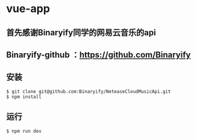 # vue-app

## 首先感谢Binaryify同学的网易云音乐的api
## Binaryify-github ：https://github.com/Binaryify

## 安装

```shell
$ git clone git@github.com:Binaryify/NeteaseCloudMusicApi.git
$ npm install
```

## 运行

```shell
$ npm run dev
```
